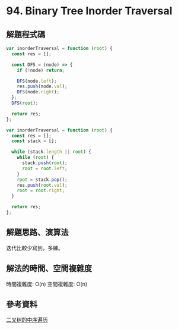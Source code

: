 # 94. Binary Tree Inorder Traversal

## 解題程式碼

```javascript
var inorderTraversal = function (root) {
  const res = [];

  const DFS = (node) => {
    if (!node) return;

    DFS(node.left);
    res.push(node.val);
    DFS(node.right);
  };
  DFS(root);

  return res;
};
```

```javascript
var inorderTraversal = function (root) {
  const res = [];
  const stack = [];

  while (stack.length || root) {
    while (root) {
      stack.push(root);
      root = root.left;
    }
    root = stack.pop();
    res.push(root.val);
    root = root.right;
  }

  return res;
};
```

## 解題思路、演算法

迭代比較少寫到，多練。

## 解法的時間、空間複雜度

時間複雜度: O(n)
空間複雜度: O(n)

## 參考資料

[二叉树的中序遍历](https://leetcode.cn/problems/binary-tree-inorder-traversal/solutions/412886/er-cha-shu-de-zhong-xu-bian-li-by-leetcode-solutio/)
